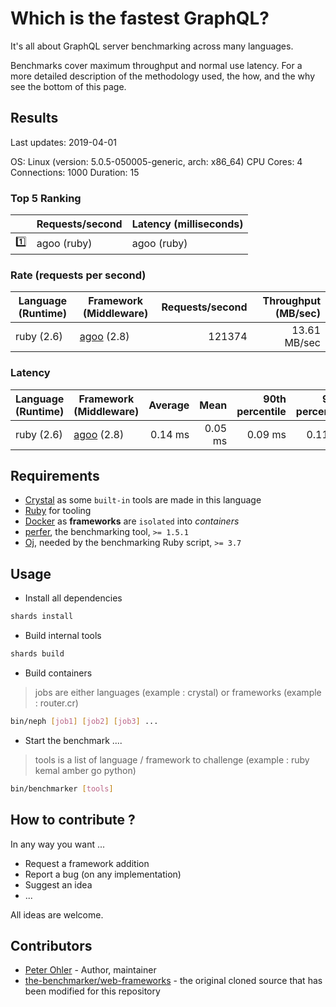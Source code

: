 # Which is the fastest GraphQL?

It's all about GraphQL server benchmarking across many languages.

Benchmarks cover maximum throughput and normal use latency. For a more
detailed description of the methodology used, the how, and the why see the
bottom of this page.

## Results

<!-- Result from here -->
Last updates: 2019-04-01

OS: Linux (version: 5.0.5-050005-generic, arch: x86_64)
CPU Cores: 4
Connections: 1000
Duration: 15

### Top 5 Ranking
|    | Requests/second | Latency (milliseconds) |
|:--:| --------------- | ---------------------- |
| :one: | agoo (ruby) | agoo (ruby) |

### Rate (requests per second)
| Language (Runtime) | Framework (Middleware) | Requests/second | Throughput (MB/sec) |
| -------------------| ---------------------- | ---------------:| -------------------:|
| ruby (2.6) | [agoo](github.com/ohler55/agoo) (2.8) | 121374 | 13.61 MB/sec |

### Latency
| Language (Runtime) | Framework (Middleware) | Average | Mean | 90th percentile | 99th percentile | 99.9th percentile | Standard Deviation |
| ------------------ | ---------------------- | -------:| ----:| ---------------:| ---------------:| -----------------:| ------------------:|
| ruby (2.6) | [agoo](github.com/ohler55/agoo) (2.8) | 0.14 ms | 0.05 ms | 0.09 ms | 0.11 ms | 29.96 ms | 2.55 |
<!-- Result till here -->

## Requirements

+ [Crystal](https://crystal-lang.org) as some `built-in` tools are made in this language
+ [Ruby](https://www.ruby-lang.org) for tooling
+ [Docker](https://www.docker.com) as **frameworks** are `isolated` into _containers_
+ [perfer](https://github.com/ohler55/perfer), the benchmarking tool, `>= 1.5.1`
+ [Oj](https://github.com/ohler55/oj), needed by the benchmarking Ruby script, `>= 3.7`

## Usage

+ Install all dependencies

```sh
shards install
```

+ Build internal tools

```sh
shards build
```

+ Build containers

> jobs are either languages (example : crystal) or frameworks (example : router.cr)

```sh
bin/neph [job1] [job2] [job3] ...
```

+ Start the benchmark ....

> tools is a list of language / framework to challenge (example : ruby kemal amber go python)

```sh
bin/benchmarker [tools]
```

## How to contribute ?

In any way you want ...

+ Request a framework addition
+ Report a bug (on any implementation)
+ Suggest an idea
+ ...

All ideas are welcome.

## Contributors

- [Peter Ohler](https://github.com/ohler55) - Author, maintainer
- [the-benchmarker/web-frameworks](https://github.com/the-benchmarker/web-frameworks) - the original cloned source that has been modified for this repository
